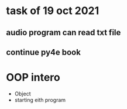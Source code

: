 # task of 19 oct 2021 <br>
## audio program can read txt file<br>
## continue py4e book<br>

# OOP intero
  - Object
  - starting eith program




